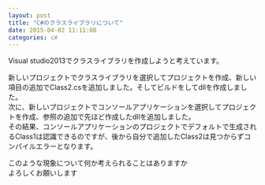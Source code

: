 ```yaml
---
layout: post
title: "C#のクラスライブラリについて"
date: 2015-04-02 11:11:08
categories: c#
---
```

<p>Visual studio2013でクラスライブラリを作成しようと考えています。</p>

<p>新しいプロジェクトでクラスライブラリを選択してプロジェクトを作成、新しい項目の追加でClass2.csを追加しました。そしてビルドをしてdllを作成しました。<br>
次に、新しいプロジェクトでコンソールアプリケーションを選択してプロジェクトを作成、参照の追加で先ほど作成したdllを追加しました。<br>
その結果、コンソールアプリケーションのプロジェクトでデフォルトで生成されるClass1は認識できるのですが、後から自分で追加したClass2は見つからずコンパイルエラーとなります。</p>

<p>このような現象について何か考えられることはありますか<br>
よろしくお願いします</p>

